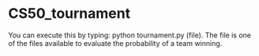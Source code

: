 # CS50_tournament
You can execute this by typing: python tournament.py (file). The file is one of the files available to evaluate the probability of a team winning.
